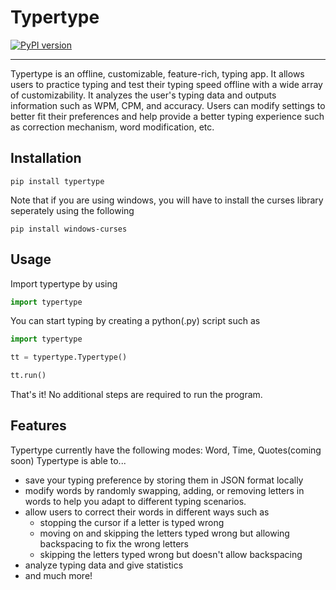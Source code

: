 # Typertype
[![PyPI version](https://badge.fury.io/py/typertype@2x.png)](https://badge.fury.io/py/typertype)
***
Typertype is an offline, customizable, feature-rich, typing app. It allows users to practice typing and test their typing speed offline with a wide array of customizability. It
analyzes the user's typing data and outputs information such as WPM, CPM, and accuracy. Users can modify settings
to better fit their preferences and help provide a better typing experience such as correction mechanism, word
modification, etc.  

## Installation
```
pip install typertype
```
Note that if you are using windows, you will have to install the curses library seperately using the following
```
pip install windows-curses
```

## Usage
Import typertype by using
```python
import typertype
```
You can start typing by creating a python(.py) script such as
```python
import typertype

tt = typertype.Typertype()

tt.run()
```

That's it! No additional steps are required to run the program.

## Features
Typertype currently have the following modes: Word, Time, Quotes(coming soon)
Typertype is able to...

- save your typing preference by storing them in JSON format locally
- modify words by randomly swapping, adding, or removing letters in words to help you adapt to different typing scenarios.
- allow users to correct their words in different ways such as
  - stopping the cursor if a letter is typed wrong
  - moving on and skipping the letters typed wrong but allowing backspacing to fix the wrong letters
  - skipping the letters typed wrong but doesn't allow backspacing
- analyze typing data and give statistics
- and much more!
